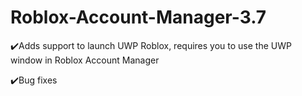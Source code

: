 # Roblox-Account-Manager-3.7
 ✔️Adds support to launch UWP Roblox, requires you to use the UWP window in Roblox Account Manager
 
✔️Bug fixes
